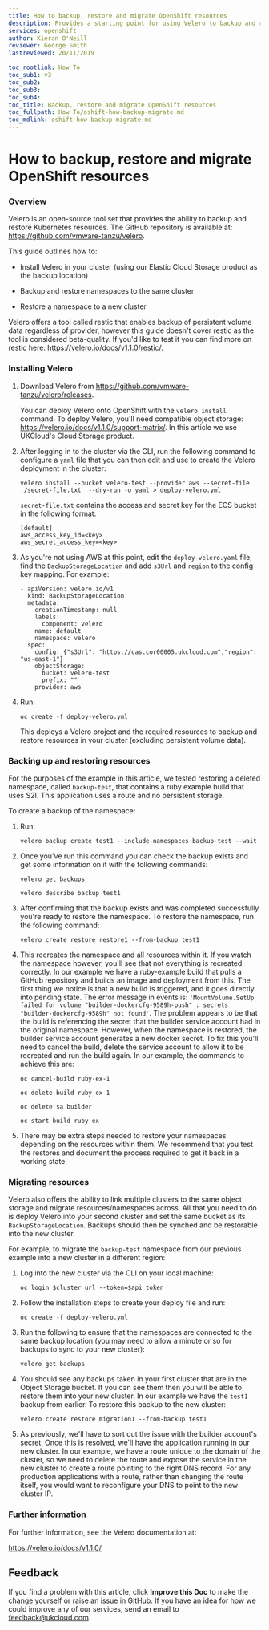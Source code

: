 ```yaml
---
title: How to backup, restore and migrate OpenShift resources
description: Provides a starting point for using Velero to backup and restore cluster resources and migrate between clusters
services: openshift
author: Kieran O'Neill
reviewer: George Smith
lastreviewed: 20/11/2019

toc_rootlink: How To
toc_sub1: v3
toc_sub2:
toc_sub3:
toc_sub4:
toc_title: Backup, restore and migrate OpenShift resources
toc_fullpath: How To/oshift-how-backup-migrate.md
toc_mdlink: oshift-how-backup-migrate.md
---
```


# How to backup, restore and migrate OpenShift resources

### Overview

Velero is an open-source tool set that provides the ability to backup and restore Kubernetes resources. The GitHub repository is available at: <https://github.com/vmware-tanzu/velero>.

This guide outlines how to:

- Install Velero in your cluster (using our Elastic Cloud Storage product as the backup location)

- Backup and restore namespaces to the same cluster

- Restore a namespace to a new cluster

Velero offers a tool called restic that enables backup of persistent volume data regardless of provider, however this guide doesn't cover restic as the tool is considered beta-quality. If you'd like to test it you can find more on restic here: <https://velero.io/docs/v1.1.0/restic/>.

### Installing Velero

1. Download Velero from <https://github.com/vmware-tanzu/velero/releases>.

    You can deploy Velero onto OpenShift with the `velero install` command. To deploy Velero, you'll need compatible object storage: <https://velero.io/docs/v1.1.0/support-matrix/>. In this article we use UKCloud's Cloud Storage product.

2. After logging in to the cluster via the CLI, run the following command to configure a `yaml` file that you can then edit and use to create the Velero deployment in the cluster:

    `velero install --bucket velero-test --provider aws --secret-file ./secret-file.txt  --dry-run -o yaml > deploy-velero.yml`

    `secret-file.txt` contains the access and secret key for the ECS bucket in the following format:

    ```
    [default]
    aws_access_key_id=<key>
    aws_secret_access_key=<key>
    ```

3. As you're not using AWS at this point, edit the `deploy-velero.yaml` file, find the `BackupStorageLocation` and add `s3Url` and `region` to the config key mapping. For example:

    ```
    - apiVersion: velero.io/v1
      kind: BackupStorageLocation
      metadata:
        creationTimestamp: null
        labels:
          component: velero
        name: default
        namespace: velero
      spec:
        config: {"s3Url": "https://cas.cor00005.ukcloud.com","region": "us-east-1"}
        objectStorage:
          bucket: velero-test
          prefix: ""
        provider: aws
    ```

4. Run:

    `oc create -f deploy-velero.yml`

    This deploys a Velero project and the required resources to backup and restore resources in your cluster (excluding persistent volume data).

### Backing up and restoring resources

For the purposes of the example in this article, we tested restoring a deleted namespace, called `backup-test`, that contains a ruby example build that uses S2I. This application uses a route and no persistent storage.

To create a backup of the namespace:

1. Run:

    `velero backup create test1 --include-namespaces backup-test --wait`

2. Once you've run this command you can check the backup exists and get some information on it with the following commands:

    ```
    velero get backups

    velero describe backup test1
    ```

3. After confirming that the backup exists and was completed successfully you're ready to restore the namespace. To restore the namespace, run the following command:

    `velero create restore restore1 --from-backup test1`

4. This recreates the namespace and all resources within it. If you watch the namespace however, you'll see that not everything is recreated correctly. In our example we have a ruby-example build that pulls a GitHub repository and builds an image and deployment from this. The first thing we notice is that a new build is triggered, and it goes directly into pending state. The error message in events is: `'MountVolume.SetUp failed for volume "builder-dockercfg-9589h-push" : secrets "builder-dockercfg-9589h" not found'`. The problem appears to be that the build is referencing the secret that the builder service account had in the original namespace. However, when the namespace is restored, the builder service account generates a new docker secret. To fix this you'll need to cancel the build, delete the service account to allow it to be recreated and run the build again. In our example, the commands to achieve this are:

    ```
    oc cancel-build ruby-ex-1

    oc delete build ruby-ex-1

    oc delete sa builder

    oc start-build ruby-ex
    ```

5. There may be extra steps needed to restore your namespaces depending on the resources within them. We recommend that you test the restores and document the process required to get it back in a working state.

### Migrating resources

Velero also offers the ability to link multiple clusters to the same object storage and migrate resources/namespaces across. All that you need to do is deploy Velero into your second cluster and set the same bucket as its `BackupStorageLocation`. Backups should then be synched and be restorable into the new cluster.

For example, to migrate the `backup-test` namespace from our previous example into a new cluster in a different region:

1. Log into the new cluster via the CLI on your local machine:

    `oc login $cluster_url --token=$api_token`

2. Follow the installation steps to create your deploy file and run:

    `oc create -f deploy-velero.yml`

3. Run the following to ensure that the namespaces are connected to the same backup location (you may need to allow a minute or so for backups to sync to your new cluster):

    `velero get backups`

4. You should see any backups taken in your first cluster that are in the Object Storage bucket. If you can see them then you will be able to restore them into your new cluster. In our example we have the `test1` backup from earlier. To restore this backup to the new cluster:

    `velero create restore migration1 --from-backup test1`

5. As previously, we'll have to sort out the issue with the builder account's secret. Once this is resolved, we'll have the application running in our new cluster. In our example, we have a route unique to the domain of the cluster, so we need to delete the route and expose the service in the new cluster to create a route pointing to the right DNS record. For any production applications with a route, rather than changing the route itself, you would want to reconfigure your DNS to point to the new cluster IP.

### Further information

For further information, see the Velero documentation at:

<https://velero.io/docs/v1.1.0/>

## Feedback

If you find a problem with this article, click **Improve this Doc** to make the change yourself or raise an [issue](https://github.com/UKCloud/documentation/issues) in GitHub. If you have an idea for how we could improve any of our services, send an email to <feedback@ukcloud.com>.
